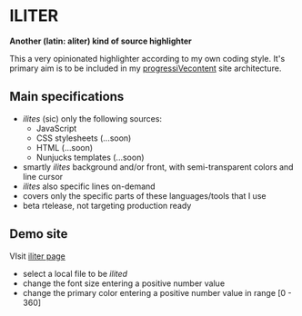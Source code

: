 # ILITER

__Another (latin: aliter) kind of source highlighter__

This a very opinionated highlighter according to my own coding style.
It's primary aim is to be included in my [progressiVecontent] site architecture.

## Main specifications

+ _ilites_ (sic) only the following sources:
  * JavaScript
  * CSS stylesheets (...soon)
  * HTML (...soon)
  * Nunjucks templates (...soon)
+ smartly _ilites_ background and/or front, with semi-transparent colors and line cursor
+ _ilites_ also specific lines on-demand
+ covers only the specific parts of these languages/tools that I use
+ beta rtelease, not targeting production ready


## Demo site

VIsit [iliter page]

+ select a local file to be _ilited_
+ change the font size entering a positive number value
+ change the primary color entering a positive number value in range [0 - 360]


[iliter page]: https://iliter.netlify.app
[progressiVecontent]: https://progressivecontent.netlify.app